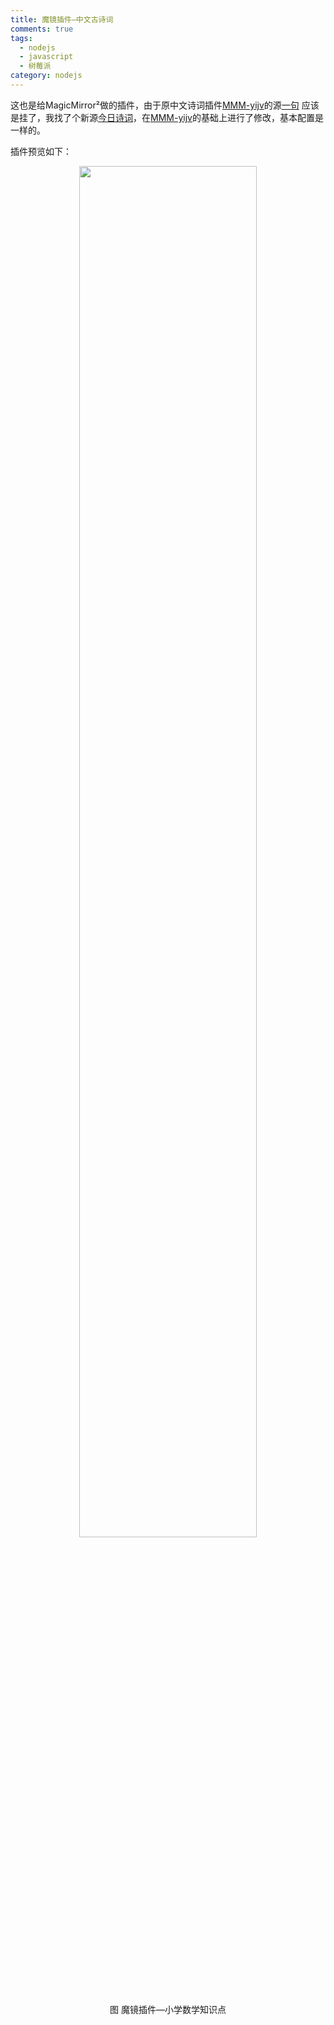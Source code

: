 ```yaml
---
title: 魔镜插件—中文古诗词
comments: true
tags: 
  - nodejs
  - javascript
  - 树莓派
category: nodejs
---
```


这也是给MagicMirror²做的插件，由于原中文诗词插件[MMM-yijv](https://github.com/jdonge/MMM-yijv)的源[一句](http://yijuzhan.com/) 应该是挂了，我找了个新源[今日诗词](https://www.jinrishici.com)，在[MMM-yijv](https://github.com/jdonge/MMM-yijv)的基础上进行了修改，基本配置是一样的。

插件预览如下：

<div align="center"> <img src="/img/raspberrypi/ChinesePoetry.png" style="width:75%" align="center"/> <p>图 魔镜插件—小学数学知识点</p> </div>
